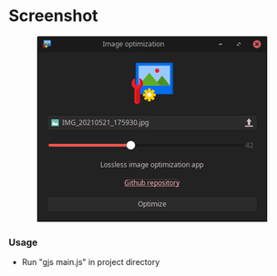 # Screenshot

<p align="center">
  <img src="screenshot.png"/>
</p>

### Usage

- Run "gjs main.js" in project directory
